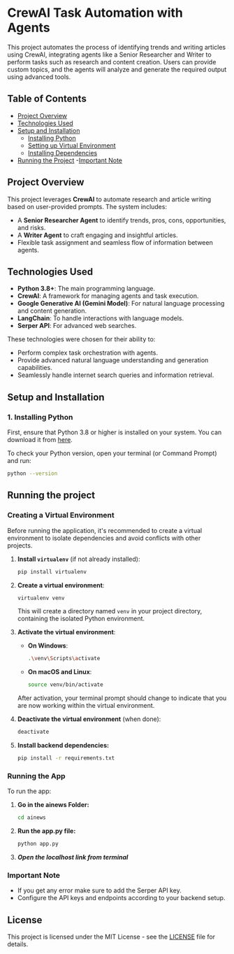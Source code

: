 # CrewAI Task Automation with Agents

This project automates the process of identifying trends and writing articles using CrewAI, integrating agents like a Senior Researcher and Writer to perform tasks such as research and content creation. Users can provide custom topics, and the agents will analyze and generate the required output using advanced tools.

## Table of Contents
- [Project Overview](#project-overview)
- [Technologies Used](#technologies-used)
- [Setup and Installation](#setup-and-installation)
  - [Installing Python](#installing-python)
  - [Setting up Virtual Environment](#setting-up-virtual-environment)
  - [Installing Dependencies](#installing-dependencies)
- [Running the Project](#running-the-project)
-[Important Note](#important-note)

## Project Overview

This project leverages **CrewAI** to automate research and article writing based on user-provided prompts. The system includes:
- A **Senior Researcher Agent** to identify trends, pros, cons, opportunities, and risks.
- A **Writer Agent** to craft engaging and insightful articles.
- Flexible task assignment and seamless flow of information between agents.

## Technologies Used

- **Python 3.8+**: The main programming language.
- **CrewAI**: A framework for managing agents and task execution.
- **Google Generative AI (Gemini Model)**: For natural language processing and content generation.
- **LangChain**: To handle interactions with language models.
- **Serper API**: For advanced web searches.

These technologies were chosen for their ability to:
- Perform complex task orchestration with agents.
- Provide advanced natural language understanding and generation capabilities.
- Seamlessly handle internet search queries and information retrieval.

## Setup and Installation

### 1. Installing Python
First, ensure that Python 3.8 or higher is installed on your system. You can download it from [here](https://www.python.org/downloads/).

To check your Python version, open your terminal (or Command Prompt) and run:
```bash
python --version

```

## Running the project

### Creating a Virtual Environment

Before running the application, it's recommended to create a virtual environment to isolate dependencies and avoid conflicts with other projects.

1. **Install `virtualenv`** (if not already installed):
    ```bash
    pip install virtualenv
    ```

2. **Create a virtual environment**:
    ```bash
    virtualenv venv
    ```
    This will create a directory named `venv` in your project directory, containing the isolated Python environment.

3. **Activate the virtual environment**:
    - **On Windows**:
        ```bash
        .\venv\Scripts\activate
        ```
    - **On macOS and Linux**:
        ```bash
        source venv/bin/activate
        ```

    After activation, your terminal prompt should change to indicate that you are now working within the virtual environment.

4. **Deactivate the virtual environment** (when done):
    ```bash
    deactivate
    ```

5. **Install backend dependencies:**
    ```bash
    pip install -r requirements.txt
    ```

### Running the App

To run the app:

1. **Go in the ainews Folder:**
   ```bash
   cd ainews
   ```

2. **Run the app.py file:**
    ```bash
    python app.py
    ```
3. ***Open the localhost link from terminal***

### Important Note

- If you get any error make sure to add the Serper API key.
- Configure the API keys and endpoints according to your backend setup.

## License

This project is licensed under the MIT License - see the [LICENSE](LICENSE) file for details.



